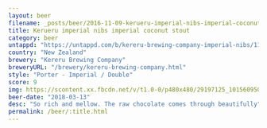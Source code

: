 ```yaml
---
layout: beer
filename: _posts/beer/2016-11-09-kerueru-imperial-nibs-imperial-coconut-stout.md
title: Kerueru imperial nibs imperial coconut stout
category: beer
untappd: "https://untappd.com/b/kereru-brewing-company-imperial-nibs/1122344"
country: "New Zealand"
brewery: "Kereru Brewing Company"
breweryURL: "/brewery/kereru-brewing-company.html"
style: "Porter - Imperial / Double"
score: 9
img: https://scontent.xx.fbcdn.net/v/t1.0-0/p480x480/29197125_10156095075923745_1366259586830434304_n.jpg?_nc_cat=107&_nc_ht=scontent.xx&oh=44dd54bb1793ca345e99282bc20b9bbb&oe=5C41456C
beer-date: "2018-03-13"
desc: "So rich and mellow. The raw chocolate comes through beautifully"
permalink: /beer/:title.html
---
```

